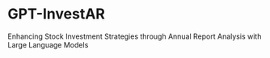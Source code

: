 # GPT-InvestAR
Enhancing Stock Investment Strategies through Annual Report Analysis with Large Language Models
